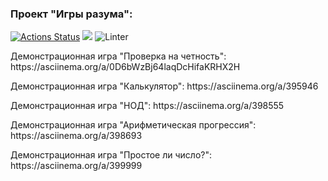 ### Проект "Игры разума":
[![Actions Status](https://github.com/LiubovButorina/frontend-project-lvl1/workflows/hexlet-check/badge.svg)](https://github.com/LiubovButorina/frontend-project-lvl1/actions)
<a href="https://codeclimate.com/github/codeclimate/codeclimate/maintainability"><img src="https://api.codeclimate.com/v1/badges/a99a88d28ad37a79dbf6/maintainability" /></a>
![Linter](https://github.com/LiubovButorina/frontend-project-lvl1/workflows/Linter/badge.svg)
<p>Демонстрационная игра "Проверка на четность": https://asciinema.org/a/0D6bWzBj64laqDcHifaKRHX2H </p>
<p>Демонстрационная игра "Калькулятор": https://asciinema.org/a/395946 </p>
<p>Демонстрационная игра "НОД": https://asciinema.org/a/398555 </p>
<p>Демонстрационная игра "Арифметическая прогрессия": https://asciinema.org/a/398693 </p>
<p>Демонстрационная игра "Простое ли число?": https://asciinema.org/a/399999 </p>
